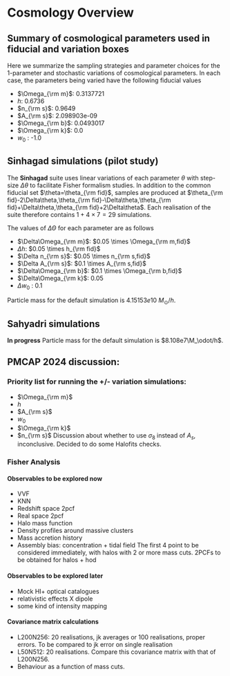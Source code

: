 
# Cosmology Overview
## Summary of cosmological parameters used in fiducial and variation boxes
Here we summarize the sampling strategies and parameter choices for the 1-parameter and stochastic variations of cosmological parameters. In each case, the parameters being varied have the following fiducial values

* $\Omega_{\rm m}$: 0.3137721
* $h$: 0.6736
* $n_{\rm s}$: 0.9649
* $A_{\rm s}$: 2.098903e-09
* $\Omega_{\rm b}$: 0.0493017
* $\Omega_{\rm k}$: 0.0
* $w_0$ : -1.0

## **Sinhagad** simulations (pilot study)
The **Sinhagad** suite uses linear variations of each parameter $\theta$ with step-size $\Delta\theta$ to facilitate Fisher formalism studies. In addition to the common fiducial set $\theta=\theta_{\rm fid}$, samples are produced at
$\theta_{\rm fid}-2\Delta\theta,\theta_{\rm fid}-\Delta\theta,\theta_{\rm fid}+\Delta\theta,\theta_{\rm fid}+2\Delta\theta$. Each realisation of the suite therefore contains $1 + 4\times 7 = 29$ simulations.

The values of $\Delta\Theta$ for each parameter are as follows

* $\Delta\Omega_{\rm m}$: $0.05 \times \Omega_{\rm m,fid}$
* $\Delta h$: $0.05 \times h_{\rm fid}$
* $\Delta n_{\rm s}$: $0.05 \times n_{\rm s,fid}$
* $\Delta A_{\rm s}$: $0.1 \times A_{\rm s,fid}$
* $\Delta\Omega_{\rm b}$: $0.1 \times \Omega_{\rm b,fid}$
* $\Delta\Omega_{\rm k}$: $0.05$
* $\Delta w_0$ : $0.1$

Particle mass for the default simulation is $4.15153e10\ M_\odot/h$.

## **Sahyadri** simulations
**In progress**
Particle mass for the default simulation is $8.108e7\M_\odot/h$.

## PMCAP 2024 discussion:
### Priority list for running the +/- variation simulations:
*  $\Omega_{\rm m}$
*  $h$
*   $A_{\rm s}$
*   $w_0$
*   $\Omega_{\rm k}$
*  $n_{\rm s}$
Discussion about whether to use $\sigma_8$ instead of $A_s$, inconclusive. Decided to do some Halofits checks.

 ### Fisher Analysis
 #### Observables to be explored now
 * VVF
 * KNN
 * Redshift space 2pcf
 * Real space 2pcf
 * Halo mass function
 * Density profiles around massive clusters
 * Mass accretion history
 * Assembly bias: concentration + tidal field
The first 4 point to be considered immediately, with halos with 2 or more mass cuts.
2PCFs to be obtained for halos + hod
 #### Observables to be explored later
 * Mock HI+ optical catalogues
 * relativistic effects X dipole
 * some kind of intensity mapping

#### Covariance matrix calculations
* L200N256: 20 realisations, jk averages or 100 realisations, proper errors. To be compared to jk error on single realisation
* L50N512: 20 realisations. Compare this covariance matrix with that of L200N256.
* Behaviour as a function of mass cuts.


